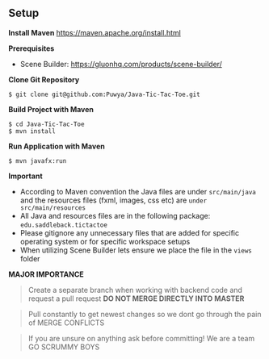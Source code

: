 ## Setup

**Install Maven**
https://maven.apache.org/install.html

**Prerequisites**

- Scene Builder: https://gluonhq.com/products/scene-builder/

**Clone Git Repository**

```
$ git clone git@github.com:Puwya/Java-Tic-Tac-Toe.git
```

**Build Project with Maven**

```
$ cd Java-Tic-Tac-Toe
$ mvn install
```

**Run Application with Maven**

```
$ mvn javafx:run
```

**Important**

- According to Maven convention the Java files are under `src/main/java` and the resources files (fxml, images, css etc) are `under src/main/resources`
- All Java and resources files are in the following package: `edu.saddleback.tictactoe`
- Please gitignore any unnecessary files that are added for specific operating system or for specific workspace setups
- When utilizing Scene Builder lets ensure we place the file in the `views` folder

**MAJOR IMPORTANCE**

> Create a separate branch when working with backend code and request a pull request **DO NOT MERGE DIRECTLY INTO MASTER**

> Pull constantly to get newest changes so we dont go through the pain of MERGE CONFLICTS

> If you are unsure on anything ask before committing! We are a team GO SCRUMMY BOYS
